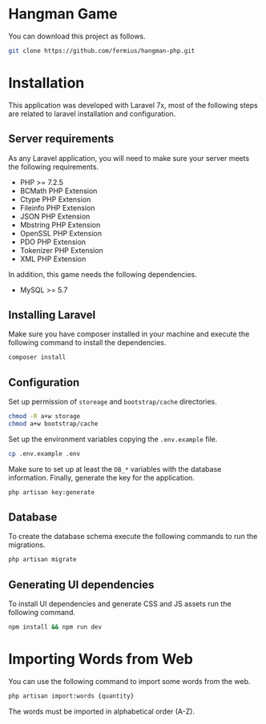 # Hangman Game

You can download this project as follows.

```bash
git clone https://github.com/fermius/hangman-php.git
```

# Installation

This application was developed with Laravel 7x, most of the following steps are related to laravel
installation and configuration.

## Server requirements

As any Laravel application, you will need to make sure your server meets the following requirements.

- PHP >= 7.2.5
- BCMath PHP Extension
- Ctype PHP Extension
- Fileinfo PHP Extension
- JSON PHP Extension
- Mbstring PHP Extension
- OpenSSL PHP Extension
- PDO PHP Extension
- Tokenizer PHP Extension
- XML PHP Extension

In addition, this game needs the following dependencies.

- MySQL >= 5.7

## Installing Laravel

Make sure you have composer installed in your machine and execute the following command to install the
dependencies.

```bash
composer install
```

## Configuration

Set up permission of `storeage` and `bootstrap/cache` directories.

```bash
chmod -R a+w storage
chmod a+w bootstrap/cache
```

Set up the environment variables copying the `.env.example` file.

```bash
cp .env.example .env
```

Make sure to set up at least the `DB_*` variables with the database information.
Finally, generate the key for the application.

```bash
php artisan key:generate
```

## Database

To create the database schema execute the following commands to run the migrations.

```bash
php artisan migrate
```

## Generating UI dependencies

To install UI dependencies and generate CSS and JS assets run the following command.

```bash
npm install && npm run dev
```

# Importing Words from Web

You can use the following command to import some words from the web.

```bash
php artisan import:words {quantity}
```

The words must be imported in alphabetical order (A-Z).
